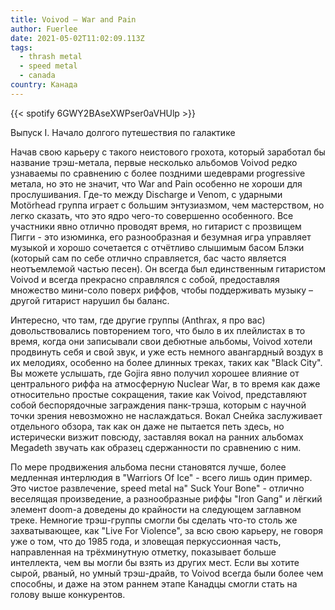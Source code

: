 ```yaml
---
title: Voivod — War and Pain
author: Fuerlee
date: 2021-05-02T11:02:09.113Z
tags:
  - thrash metal
  - speed metal
  - canada
country: Канада
---
```

{{< spotify 6GWY2BAseXWPser0aVHUlp >}}

Выпуск I. Начало долгого путешествия по галактике

Начав свою карьеру с такого неистового грохота, который заработал бы название трэш-метала, первые несколько альбомов Voivod редко узнаваемы по сравнению с более поздними шедеврами progressive метала, но это не значит, что War and Pain особенно не хороши для прослушивания. Где-то между Discharge и Venom, с ударными Motörhead группа играет с большим энтузиазмом, чем мастерством, но легко сказать, что это ядро чего-то совершенно особенного. Все участники явно отлично проводят время, но гитарист с прозвищем Пигги - это изюминка, его разнообразная и безумная игра управляет музыкой и хорошо сочетается с отчётливо слышимым басом Блэки (который сам по себе отлично справляется, бас часто является неотъемлемой частью песен). Он всегда был единственным гитаристом Voivod и всегда прекрасно справлялся с собой, предоставляя множество мини-соло поверх риффов, чтобы поддерживать музыку – другой гитарист нарушил бы баланс.

Интересно, что там, где другие группы (Anthrax, я про вас) довольствовались повторением того, что было в их плейлистах в то время, когда они записывали свои дебютные альбомы, Voivod хотели продвинуть себя и свой звук, и уже есть немного авангардный воздух в их мелодиях, особенно на более длинных треках, таких как "Black City". Вы можете услышать, где Gojira явно получил хорошее влияние от центрального риффа на атмосферную Nuclear War, в то время как даже относительно простые сокращения, такие как Voivod, представляют собой беспорядочные заграждения панк-трэша, которым с научной точки зрения невозможно не наслаждаться. Вокал Снейка заслуживает отдельного обзора, так как он даже не пытается петь здесь, но истерически визжит повсюду, заставляя вокал на ранних альбомах Megadeth звучать как образец сдержанности по сравнению с ним.

По мере продвижения альбома песни становятся лучше, более медленная интерлюдия в "Warriors Of Ice" - всего лишь один пример. Это чистое развлечение, speed metal на" Suck Your Bone" - отлично веселящая произведение, а разнообразные риффы "Iron Gang" и лёгкий элемент doom-а доведены до крайности на следующем заглавном треке. Немногие трэш-группы смогли бы сделать что-то столь же захватывающее, как "Live For Violence", за всю свою карьеру, не говоря уже о том, что до 1985 года, и зловещая перкуссионная часть, направленная на трёхминутную отметку, показывает больше интеллекта, чем вы могли бы взять из других мест. Если вы хотите сырой, рваный, но умный трэш-драйв, то Voivod всегда были более чем способны, и даже на этом раннем этапе Канадцы смогли стать на голову выше конкурентов.